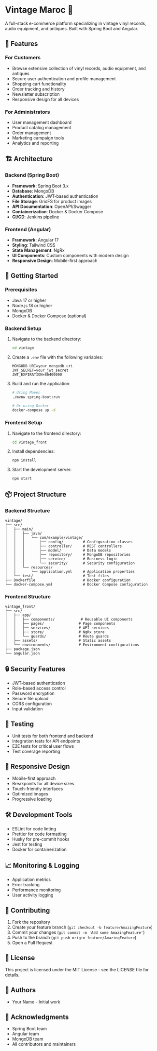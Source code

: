 # Vintage Maroc 🎵

A full-stack e-commerce platform specializing in vintage vinyl records, audio equipment, and antiques. Built with Spring Boot and Angular.

## 🌟 Features

### For Customers
- Browse extensive collection of vinyl records, audio equipment, and antiques
- Secure user authentication and profile management
- Shopping cart functionality
- Order tracking and history
- Newsletter subscription
- Responsive design for all devices

### For Administrators
- User management dashboard
- Product catalog management
- Order management
- Marketing campaign tools
- Analytics and reporting

## 🏗️ Architecture

### Backend (Spring Boot)
- **Framework**: Spring Boot 3.x
- **Database**: MongoDB
- **Authentication**: JWT-based authentication
- **File Storage**: GridFS for product images
- **API Documentation**: OpenAPI/Swagger
- **Containerization**: Docker & Docker Compose
- **CI/CD**: Jenkins pipeline

### Frontend (Angular)
- **Framework**: Angular 17
- **Styling**: Tailwind CSS
- **State Management**: NgRx
- **UI Components**: Custom components with modern design
- **Responsive Design**: Mobile-first approach

## 🚀 Getting Started

### Prerequisites
- Java 17 or higher
- Node.js 18 or higher
- MongoDB
- Docker & Docker Compose (optional)

### Backend Setup
1. Navigate to the backend directory:
   ```bash
   cd vintage
   ```

2. Create a `.env` file with the following variables:
   ```
   MONGODB_URI=your_mongodb_uri
   JWT_SECRET=your_jwt_secret
   JWT_EXPIRATION=86400000
   ```

3. Build and run the application:
   ```bash
   # Using Maven
   ./mvnw spring-boot:run

   # Or using Docker
   docker-compose up -d
   ```

### Frontend Setup
1. Navigate to the frontend directory:
   ```bash
   cd vintage_front
   ```

2. Install dependencies:
   ```bash
   npm install
   ```

3. Start the development server:
   ```bash
   npm start
   ```

## 📦 Project Structure

### Backend Structure
```
vintage/
├── src/
│   ├── main/
│   │   ├── java/
│   │   │   └── com/example/vintage/
│   │   │       ├── config/         # Configuration classes
│   │   │       ├── controller/     # REST controllers
│   │   │       ├── model/          # Data models
│   │   │       ├── repository/     # MongoDB repositories
│   │   │       ├── service/        # Business logic
│   │   │       └── security/       # Security configuration
│   │   └── resources/
│   │       └── application.yml     # Application properties
│   └── test/                       # Test files
├── Dockerfile                      # Docker configuration
└── docker-compose.yml              # Docker Compose configuration
```

### Frontend Structure
```
vintage_front/
├── src/
│   ├── app/
│   │   ├── components/            # Reusable UI components
│   │   ├── pages/                # Page components
│   │   ├── services/             # API services
│   │   ├── store/                # NgRx store
│   │   └── guards/               # Route guards
│   ├── assets/                   # Static assets
│   └── environments/             # Environment configurations
├── package.json
└── angular.json
```

## 🔒 Security Features
- JWT-based authentication
- Role-based access control
- Password encryption
- Secure file upload
- CORS configuration
- Input validation

## 🧪 Testing
- Unit tests for both frontend and backend
- Integration tests for API endpoints
- E2E tests for critical user flows
- Test coverage reporting

## 📱 Responsive Design
- Mobile-first approach
- Breakpoints for all device sizes
- Touch-friendly interfaces
- Optimized images
- Progressive loading

## 🛠️ Development Tools
- ESLint for code linting
- Prettier for code formatting
- Husky for pre-commit hooks
- Jest for testing
- Docker for containerization

## 📈 Monitoring & Logging
- Application metrics
- Error tracking
- Performance monitoring
- User activity logging

## 🤝 Contributing
1. Fork the repository
2. Create your feature branch (`git checkout -b feature/AmazingFeature`)
3. Commit your changes (`git commit -m 'Add some AmazingFeature'`)
4. Push to the branch (`git push origin feature/AmazingFeature`)
5. Open a Pull Request

## 📄 License
This project is licensed under the MIT License - see the LICENSE file for details.

## 👥 Authors
- Your Name - Initial work

## 🙏 Acknowledgments
- Spring Boot team
- Angular team
- MongoDB team
- All contributors and maintainers 